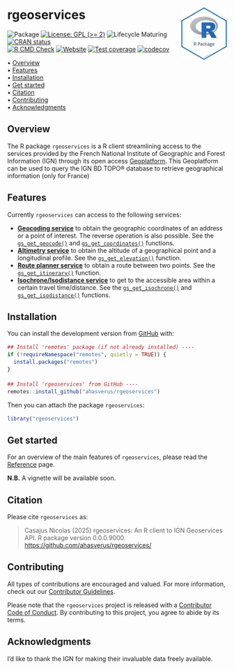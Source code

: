 
<!-- README.md is generated from README.Rmd. Please edit that file -->

# rgeoservices <img src="man/figures/package-sticker.png" align="right" style="float:right; height:120px;"/>

<!-- badges: start -->

![Package](https://img.shields.io/static/v1?message=Package&logo=r&labelColor=5c5c5c&color=yellowgreen&logoColor=white&label=%20)
[![License: GPL (\>=
2)](https://img.shields.io/badge/License-GPL%20%28%3E%3D%202%29-blue.svg)](https://choosealicense.com/licenses/gpl-2.0/)
![Lifecycle
Maturing](https://img.shields.io/badge/Lifecycle-Maturing-007EC6)
[![CRAN
status](https://www.r-pkg.org/badges/version/rgeoservices)](https://CRAN.R-project.org/package=rgeoservices)<br/>
[![R CMD
Check](https://github.com/ahasverus/rgeoservices/actions/workflows/R-CMD-check.yaml/badge.svg)](https://github.com/ahasverus/rgeoservices/actions/workflows/R-CMD-check.yaml)
[![Website](https://github.com/ahasverus/rgeoservices/actions/workflows/pkgdown.yaml/badge.svg)](https://github.com/ahasverus/rgeoservices/actions/workflows/pkgdown.yaml)
[![Test
coverage](https://github.com/ahasverus/rgeoservices/actions/workflows/test-coverage.yaml/badge.svg)](https://github.com/ahasverus/rgeoservices/actions/workflows/test-coverage.yaml)
[![codecov](https://codecov.io/gh/ahasverus/rgeoservices/branch/main/graph/badge.svg)](https://codecov.io/gh/ahasverus/rgeoservices)
<!-- badges: end -->

<p align="left">
• <a href="#overview">Overview</a><br> •
<a href="#features">Features</a><br> •
<a href="#installation">Installation</a><br> •
<a href="#get-started">Get started</a><br> •
<a href="#citation">Citation</a><br> •
<a href="#contributing">Contributing</a><br> •
<a href="#acknowledgments">Acknowledgments</a>
</p>

## Overview

The R package `rgeoservices` is a R client streamlining access to the
services provided by the French National Institute of Geographic and
Forest Information (IGN) through its open access
[Geoplatform](https://geoservices.ign.fr/documentation/services/services-geoplateforme).
This Geoplatform can be used to query the IGN BD TOPO® database to
retrieve geographical information (only for France)

## Features

Currently `rgeoservices` can access to the following services:

- [**Geocoding
  service**](https://geoservices.ign.fr/documentation/services/services-geoplateforme/geocodage)
  to obtain the geographic coordinates of an address or a point of
  interest. The reverse operation is also possible. See the
  [`gs_get_geocode()`](https://github.com/ahasverus/rgeoservices/reference/gs_get_geocode.html)
  and
  [`gs_get_coordinates()`](https://nicolascasajus.fr/rgeoservices/reference/gs_get_coordinates.html)
  functions.
- [**Altimetry
  service**](https://geoservices.ign.fr/documentation/services/services-geoplateforme/altimetrie)
  to obtain the altitude of a geographical point and a longitudinal
  profile. See the
  [`gs_get_elevation()`](https://github.com/ahasverus/rgeoservices/reference/gs_get_elevation.html)
  function.
- [**Route planner
  service**](https://geoservices.ign.fr/documentation/services/services-geoplateforme/itineraire)
  to obtain a route between two points. See the
  [`gs_get_itinerary()`](https://github.com/ahasverus/rgeoservices/reference/gs_get_itinerary.html)
  function.
- [**Isochrone/Isodistance
  service**](https://geoservices.ign.fr/documentation/services/services-geoplateforme/itineraire)
  to get to the accessible area within a certain travel time/distance.
  See the
  [`gs_get_isochrone()`](https://nicolascasajus.fr/rgeoservices/reference/gs_get_isochrone.html)
  and
  [`gs_get_isodistance()`](https://github.com/ahasverus/rgeoservices/reference/gs_get_isodistance.html)
  functions.

## Installation

You can install the development version from
[GitHub](https://github.com/) with:

``` r
## Install 'remotes' package (if not already installed) ----
if (!requireNamespace("remotes", quietly = TRUE)) {
  install.packages("remotes")
}

## Install 'rgeoservices' from GitHub ----
remotes::install_github("ahasverus/rgeoservices")
```

Then you can attach the package `rgeoservices`:

``` r
library("rgeoservices")
```

## Get started

For an overview of the main features of `rgeoservices`, please read the
[Reference](https://ahasverus.github.io/rgeoservices/articles/rgeoservices.html)
page.

**N.B.** A vignette will be available soon.

## Citation

Please cite `rgeoservices` as:

> Casajus Nicolas (2025) rgeoservices: An R client to IGN Geoservices
> API. R package version 0.0.0.9000.
> <https://github.com/ahasverus/rgeoservices/>

## Contributing

All types of contributions are encouraged and valued. For more
information, check out our [Contributor
Guidelines](https://github.com/ahasverus/rgeoservices/blob/main/CONTRIBUTING.md).

Please note that the `rgeoservices` project is released with a
[Contributor Code of
Conduct](https://contributor-covenant.org/version/2/1/CODE_OF_CONDUCT.html).
By contributing to this project, you agree to abide by its terms.

## Acknowledgments

I’d like to thank the IGN for making their invaluable data freely
available.
